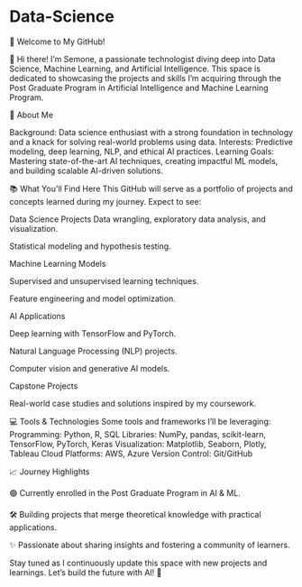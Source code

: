 # Data-Science
🌟 Welcome to My GitHub!

👋 Hi there! I’m Semone, a passionate technologist diving deep into Data Science, Machine Learning, and Artificial Intelligence. This space is dedicated to showcasing the projects and skills I’m acquiring through the Post Graduate Program in Artificial Intelligence and Machine Learning Program.

🚀 About Me

Background: Data science enthusiast with a strong foundation in technology and a knack for solving real-world problems using data.
Interests: Predictive modeling, deep learning, NLP, and ethical AI practices.
Learning Goals: Mastering state-of-the-art AI techniques, creating impactful ML models, and building scalable AI-driven solutions.

📚 What You'll Find Here
This GitHub will serve as a portfolio of projects and concepts learned during my journey. Expect to see:

Data Science Projects
Data wrangling, exploratory data analysis, and visualization.

Statistical modeling and hypothesis testing.

Machine Learning Models

Supervised and unsupervised learning techniques.

Feature engineering and model optimization.

AI Applications

Deep learning with TensorFlow and PyTorch.

Natural Language Processing (NLP) projects.

Computer vision and generative AI models.

Capstone Projects

Real-world case studies and solutions inspired by my coursework.

💻 Tools & Technologies
Some tools and frameworks I’ll be leveraging:
Programming: Python, R, SQL
Libraries: NumPy, pandas, scikit-learn, TensorFlow, PyTorch, Keras
Visualization: Matplotlib, Seaborn, Plotly, Tableau
Cloud Platforms: AWS, Azure
Version Control: Git/GitHub

📈 Journey Highlights

🟢 Currently enrolled in the Post Graduate Program in AI & ML.

🛠 Building projects that merge theoretical knowledge with practical applications.

✨ Passionate about sharing insights and fostering a community of learners.

Stay tuned as I continuously update this space with new projects and learnings. Let’s build the future with AI! 🌟

